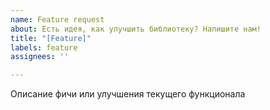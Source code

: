 ```yaml
---
name: Feature request
about: Есть идея, как улучшить библиотеку? Напишите нам!
title: "[Feature]"
labels: feature
assignees: ''

---
```


Описание фичи или улучшения текущего функционала

